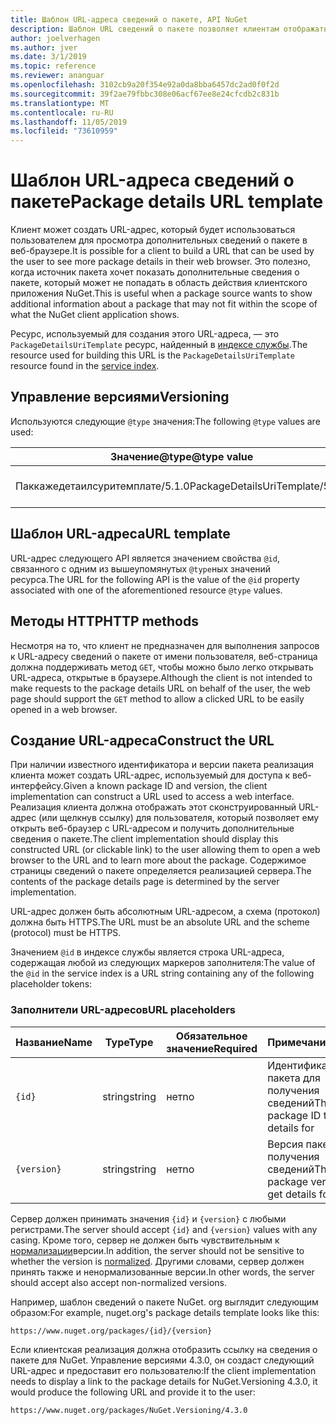 ```yaml
---
title: Шаблон URL-адреса сведений о пакете, API NuGet
description: Шаблон URL сведений о пакете позволяет клиентам отображать в пользовательском интерфейсе веб-ссылку на дополнительные сведения о пакете.
author: joelverhagen
ms.author: jver
ms.date: 3/1/2019
ms.topic: reference
ms.reviewer: ananguar
ms.openlocfilehash: 3102cb9a20f354e92a0da8bba6457dc2ad0f0f2d
ms.sourcegitcommit: 39f2ae79fbbc308e06acf67ee8e24cfcdb2c831b
ms.translationtype: MT
ms.contentlocale: ru-RU
ms.lasthandoff: 11/05/2019
ms.locfileid: "73610959"
---
```

# <a name="package-details-url-template"></a><span data-ttu-id="fa2a1-103">Шаблон URL-адреса сведений о пакете</span><span class="sxs-lookup"><span data-stu-id="fa2a1-103">Package details URL template</span></span>

<span data-ttu-id="fa2a1-104">Клиент может создать URL-адрес, который будет использоваться пользователем для просмотра дополнительных сведений о пакете в веб-браузере.</span><span class="sxs-lookup"><span data-stu-id="fa2a1-104">It is possible for a client to build a URL that can be used by the user to see more package details in their web browser.</span></span> <span data-ttu-id="fa2a1-105">Это полезно, когда источник пакета хочет показать дополнительные сведения о пакете, который может не попадать в область действия клиентского приложения NuGet.</span><span class="sxs-lookup"><span data-stu-id="fa2a1-105">This is useful when a package source wants to show additional information about a package that may not fit within the scope of what the NuGet client application shows.</span></span>

<span data-ttu-id="fa2a1-106">Ресурс, используемый для создания этого URL-адреса, — это `PackageDetailsUriTemplate` ресурс, найденный в [индексе службы](service-index.md).</span><span class="sxs-lookup"><span data-stu-id="fa2a1-106">The resource used for building this URL is the `PackageDetailsUriTemplate` resource found in the [service index](service-index.md).</span></span>

## <a name="versioning"></a><span data-ttu-id="fa2a1-107">Управление версиями</span><span class="sxs-lookup"><span data-stu-id="fa2a1-107">Versioning</span></span>

<span data-ttu-id="fa2a1-108">Используются следующие `@type` значения:</span><span class="sxs-lookup"><span data-stu-id="fa2a1-108">The following `@type` values are used:</span></span>

<span data-ttu-id="fa2a1-109">Значение@type</span><span class="sxs-lookup"><span data-stu-id="fa2a1-109">@type value</span></span>                     | <span data-ttu-id="fa2a1-110">Примечания</span><span class="sxs-lookup"><span data-stu-id="fa2a1-110">Notes</span></span>
------------------------------- | -----
<span data-ttu-id="fa2a1-111">Паккажедетаилсуритемплате/5.1.0</span><span class="sxs-lookup"><span data-stu-id="fa2a1-111">PackageDetailsUriTemplate/5.1.0</span></span> | <span data-ttu-id="fa2a1-112">Первоначальный выпуск</span><span class="sxs-lookup"><span data-stu-id="fa2a1-112">The initial release</span></span>

## <a name="url-template"></a><span data-ttu-id="fa2a1-113">Шаблон URL-адреса</span><span class="sxs-lookup"><span data-stu-id="fa2a1-113">URL template</span></span>

<span data-ttu-id="fa2a1-114">URL-адрес следующего API является значением свойства `@id`, связанного с одним из вышеупомянутых `@type`ных значений ресурса.</span><span class="sxs-lookup"><span data-stu-id="fa2a1-114">The URL for the following API is the value of the `@id` property associated with one of the aforementioned resource `@type` values.</span></span>

## <a name="http-methods"></a><span data-ttu-id="fa2a1-115">Методы HTTP</span><span class="sxs-lookup"><span data-stu-id="fa2a1-115">HTTP methods</span></span>

<span data-ttu-id="fa2a1-116">Несмотря на то, что клиент не предназначен для выполнения запросов к URL-адресу сведений о пакете от имени пользователя, веб-страница должна поддерживать метод `GET`, чтобы можно было легко открывать URL-адреса, открытые в браузере.</span><span class="sxs-lookup"><span data-stu-id="fa2a1-116">Although the client is not intended to make requests to the package details URL on behalf of the user, the web page should support the `GET` method to allow a clicked URL to be easily opened in a web browser.</span></span>

## <a name="construct-the-url"></a><span data-ttu-id="fa2a1-117">Создание URL-адреса</span><span class="sxs-lookup"><span data-stu-id="fa2a1-117">Construct the URL</span></span>

<span data-ttu-id="fa2a1-118">При наличии известного идентификатора и версии пакета реализация клиента может создать URL-адрес, используемый для доступа к веб-интерфейсу.</span><span class="sxs-lookup"><span data-stu-id="fa2a1-118">Given a known package ID and version, the client implementation can construct a URL used to access a web interface.</span></span> <span data-ttu-id="fa2a1-119">Реализация клиента должна отображать этот сконструированный URL-адрес (или щелкнув ссылку) для пользователя, который позволяет ему открыть веб-браузер с URL-адресом и получить дополнительные сведения о пакете.</span><span class="sxs-lookup"><span data-stu-id="fa2a1-119">The client implementation should display this constructed URL (or clickable link) to the user allowing them to open a web browser to the URL and to learn more about the package.</span></span> <span data-ttu-id="fa2a1-120">Содержимое страницы сведений о пакете определяется реализацией сервера.</span><span class="sxs-lookup"><span data-stu-id="fa2a1-120">The contents of the package details page is determined by the server implementation.</span></span>

<span data-ttu-id="fa2a1-121">URL-адрес должен быть абсолютным URL-адресом, а схема (протокол) должна быть HTTPS.</span><span class="sxs-lookup"><span data-stu-id="fa2a1-121">The URL must be an absolute URL and the scheme (protocol) must be HTTPS.</span></span>

<span data-ttu-id="fa2a1-122">Значением `@id` в индексе службы является строка URL-адреса, содержащая любой из следующих маркеров заполнителя:</span><span class="sxs-lookup"><span data-stu-id="fa2a1-122">The value of the `@id` in the service index is a URL string containing any of the following placeholder tokens:</span></span>

### <a name="url-placeholders"></a><span data-ttu-id="fa2a1-123">Заполнители URL-адресов</span><span class="sxs-lookup"><span data-stu-id="fa2a1-123">URL placeholders</span></span>

<span data-ttu-id="fa2a1-124">Название</span><span class="sxs-lookup"><span data-stu-id="fa2a1-124">Name</span></span>        | <span data-ttu-id="fa2a1-125">Type</span><span class="sxs-lookup"><span data-stu-id="fa2a1-125">Type</span></span>    | <span data-ttu-id="fa2a1-126">Обязательное значение</span><span class="sxs-lookup"><span data-stu-id="fa2a1-126">Required</span></span> | <span data-ttu-id="fa2a1-127">Примечания</span><span class="sxs-lookup"><span data-stu-id="fa2a1-127">Notes</span></span>
----------- | ------- | -------- | -----
`{id}`      | <span data-ttu-id="fa2a1-128">string</span><span class="sxs-lookup"><span data-stu-id="fa2a1-128">string</span></span>  | <span data-ttu-id="fa2a1-129">нет</span><span class="sxs-lookup"><span data-stu-id="fa2a1-129">no</span></span>       | <span data-ttu-id="fa2a1-130">Идентификатор пакета для получения сведений</span><span class="sxs-lookup"><span data-stu-id="fa2a1-130">The package ID to get details for</span></span>
`{version}` | <span data-ttu-id="fa2a1-131">string</span><span class="sxs-lookup"><span data-stu-id="fa2a1-131">string</span></span>  | <span data-ttu-id="fa2a1-132">нет</span><span class="sxs-lookup"><span data-stu-id="fa2a1-132">no</span></span>       | <span data-ttu-id="fa2a1-133">Версия пакета для получения сведений</span><span class="sxs-lookup"><span data-stu-id="fa2a1-133">The package version to get details for</span></span>

<span data-ttu-id="fa2a1-134">Сервер должен принимать значения `{id}` и `{version}` с любыми регистрами.</span><span class="sxs-lookup"><span data-stu-id="fa2a1-134">The server should accept `{id}` and `{version}` values with any casing.</span></span> <span data-ttu-id="fa2a1-135">Кроме того, сервер не должен быть чувствительным к [нормализации](https://docs.microsoft.com/nuget/concepts/package-versioning#normalized-version-numbers)версии.</span><span class="sxs-lookup"><span data-stu-id="fa2a1-135">In addition, the server should not be sensitive to whether the version is [normalized](https://docs.microsoft.com/nuget/concepts/package-versioning#normalized-version-numbers).</span></span> <span data-ttu-id="fa2a1-136">Другими словами, сервер должен принять также и ненормализованные версии.</span><span class="sxs-lookup"><span data-stu-id="fa2a1-136">In other words, the server should accept also accept non-normalized versions.</span></span>

<span data-ttu-id="fa2a1-137">Например, шаблон сведений о пакете NuGet. org выглядит следующим образом:</span><span class="sxs-lookup"><span data-stu-id="fa2a1-137">For example, nuget.org's package details template looks like this:</span></span>

    https://www.nuget.org/packages/{id}/{version}

<span data-ttu-id="fa2a1-138">Если клиентская реализация должна отобразить ссылку на сведения о пакете для NuGet. Управление версиями 4.3.0, он создаст следующий URL-адрес и предоставит его пользователю:</span><span class="sxs-lookup"><span data-stu-id="fa2a1-138">If the client implementation needs to display a link to the package details for NuGet.Versioning 4.3.0, it would produce the following URL and provide it to the user:</span></span>

    https://www.nuget.org/packages/NuGet.Versioning/4.3.0
